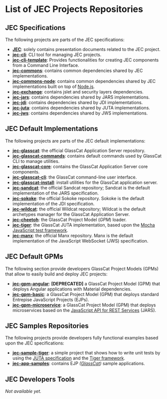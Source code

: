 # List of JEC Projects Repositories

## JEC Specifications

The following projects are parts of the JEC specifications:

- **[JEC](https://github.com/jec-project/JEC)**: solely contains presentation documents related to the JEC project.
- **[jec-cli](https://github.com/jec-project/jec-cli)**: CLI tool for managing JEC projects.
- **[jec-cli-template](https://github.com/jec-project/jec-cli)**: Provides functionalities for creating JEC components from a Command Line Interface.
- **[jec-commons](https://github.com/jec-project/jec-commons)**: contains common dependencies shared by JEC implementations.
- **[jec-commons-node](https://github.com/jec-project/jec-commons)**: contains common dependencies shared by JEC implementations built on top of [Node.js](https://nodejs.org/en/).
- **[jec-exchange](https://github.com/jec-project/jec-exchange)**: contains jslet and security layers dependencies.
- **[jec-jars](https://github.com/jec-project/jec-jars)**: contains dependencies shared by JARS implementations.
- **[jec-jdi](https://github.com/jec-project/jec-jdi)**: contains dependencies shared by JDI implementations.
- **[jec-juta](https://github.com/jec-project/jec-juta)**: contains dependencies shared by JUTA implementations.
- **[jec-jws](https://github.com/jec-project/jec-jws)**: contains dependencies shared by JWS implementations.

## JEC Default Implementations

The following projects are parts of the JEC default implementations:

- **[jec-glasscat](https://github.com/jec-project/jec-glasscat)**: the official GlassCat Application Server repository.
- **[jec-glasscat-commands](https://github.com/jec-project/jec-glasscat-commands)**: contains default commands used by GlassCat CLI to manage utilities.
- **[jec-glasscat-core](https://github.com/jec-project/jec-glasscat-core)**: contains the GlassCat Application Server core components.
- **[jec-glasscat-cli](https://github.com/jec-project/jec-glasscat-cli)**: the GlassCat command-line user interface.
- **[jec-glasscat-install](https://github.com/jec-project/jec-glasscat-install)**: install utilities for the GlassCat application server.
- **[jec-sandcat](https://github.com/jec-project/jec-sandcat)**: the official Sandcat repository; Sandcat is the default implementation of the JARS specification.
- **[jec-sokoke](https://github.com/jec-project/jec-sokoke)**: the official Sokoke repository. Sokoke is the default implementation of the JDI specification.
- **[jec-wildcat](https://github.com/jec-project/jec-wildcat)**: the official Wildcat repository; Wildcat is the default archetypes manager for the GlassCat Application Server.
- **[jec-cheetoh](https://github.com/jec-project/jec-cheetoh)**: the GlassCat Project Model (_GPM_) loader.
- **[jec-tiger](https://github.com/jec-project/jec-tiger)**: the GlassCat JUTA implementation, based upon the [Mocha JavaScript test framework](https://mochajs.org/).
- **[jec-manx](https://github.com/jec-project/jec-sokoke)**: the official Manx repository. Manx is the default implementation of the JavaScript WebSocket (JWS) specification.

## JEC Default GPMs

The following section provide developers GlassCat Project Models (GPMs) that allow to easily build and deploy JEC projects:

- **[jec-gpm-angular](https://github.com/jec-project/jec-gpm-angular)**: **[DEPRECATED]** a GlassCat Project Model (GPM) that deploys Angular applications with Material dependencies.
- **[jec-gpm-basic](https://github.com/jec-project/jec-gpm-basic)**: a GlassCat Project Model (GPM) that deploys standard Entrepise JavaScript Projects (EJPs).
- **[jec-gpm-microservice](https://github.com/jec-project/jec-gpm-microservice)**: a GlassCat Project Model (GPM) that deploys microservices based on the [JavaScript API for REST Services](https://github.com/jec-project/jec-jars) (JARS).

## JEC Samples Repositories

The following projects provide developers fully functional examples based upon the JEC specifications:

- **[jec-sample-tiger](https://github.com/jec-project/jec-sample-tiger)**: a simple project that shows how to write unit tests by using the [JUTA specification](https://github.com/jec-project/jec-juta) and the [Tiger framework](https://github.com/jec-project/jec-tiger).
- **[jec-app-samples](https://github.com/jec-project/jec-app-samples)**: contains EJP _([GlassCat](https://github.com/jec-project/jec-glasscat))_ sample applications.

## JEC Developers Tools

_Not available yet._